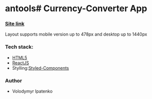 # antools# Currency-Converter App

### [Site link](https://currency-converter-indol-rho.vercel.app/)

Layout supports mobile version up to 478px and desktop up to 1440px

### Tech stack:

- [HTML5](https://en.wikipedia.org/wiki/HTML5)
- [ReactJS](https://reactjs.org/)
- Stylling:[Styled-Components](https://styled-components.com/)


### Author

- Volodymyr Ipatenko
